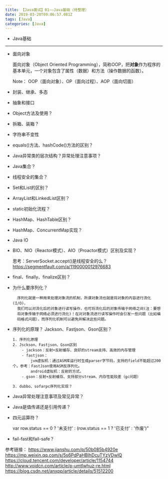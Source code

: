 ```yaml
---
title: 【Java面试】01——Java基础（待整理）
date: 2019-03-20T09:06:57.081Z
tags: [Java]
categories: [Java]
---
```


- Java基础

<!-- more -->

--------------------------------

- 面向对象

    面向对象（Object Oriented Programming），简称OOP，把**对象**作为程序的基本单元，一个对象包含了属性（数据）和方法（操作数据的函数）。

    Note： OOP（面向对象）、OP（面向过程）、AOP（面向切面）

- 封装、继承、多态

- 抽象和接口

- Object方法及使用？

- 拆箱、装箱？

- 字符串不变性

- equals()方法、hashCode()方法的区别？

- Java异常类的层次结构？异常处理注意事项？

- Java集合？

- 线程安全的集合？

- Set和List的区别？

- ArrayList和LinkedList区别？

- static初始化流程？

- HashMap、HashTable区别？

- HashMap、ConcurrentMap实现？

- Java IO

- BIO、NIO（Reactor模式）、AIO（Proactor模式）区别及实现？
  
    思考：ServerSocket.accept()是线程安全的么？
    <https://segmentfault.com/a/1190000012976683>

- final、finally、finalize区别？

- 为什么要序列化？

        序列化就是一种用来处理对象流的机制，所谓对象流也就是将对象的内容进行流化(I/O)，
        我们可以对流化后的对象进行读写操作，也可将流化后的对象传输于网络之间(注：要想
        将对象传输于网络必须进行流化)！在对对象流进行读写操作时会引发一些问题（比如编
        码格式问题），而序列化机制可以避免并解决这些问题。

- 序列化的原理？ Jackson、Fastjson、Gson区别？

      1. 序列化原理
      2. Jsckson、Fastjson、Gson区别
          - jackson：反射+反射缓存、良好的stream支持、高效的内存管理
          - fastjson：
              jvm虚拟机：通过ASM库运行时生成parser字节码，支持的field不能超过200个。参考：FastJson使用ASM反序列化。
              android虚拟机：反射的方式。
          - gson：反射+反射缓存、支持部分stream、内存性能较差（gc问题）

      3. dubbo、sofarpc序列化实现？

- Java异常处理注意事项及常见异常？

- Java是值传递还是引用传递？

- 四元运算符？

    var row.status == 0 ? '未支付' : (row.status == 1 ? '已支付' : '作废')"

- fail-fast和fail-safe？

参考链接：
<https://www.jianshu.com/p/50b085b4920e>
<https://mp.weixin.qq.com/s/5s6PdPaHBIhDcuTYzVDwlQ>
<https://cloud.tencent.com/developer/article/1154744>
<http://www.voidcn.com/article/p-umtlwhuz-re.html>
<https://blog.csdn.net/anxpp/article/details/51512200>